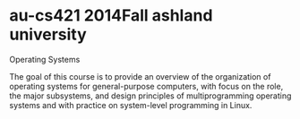 # au-cs421 2014Fall ashland university
Operating Systems


The goal of this course is to provide an overview of the organization of operating systems for
general-purpose computers, with focus on the role, the major subsystems, and design principles
of multiprogramming operating systems and with practice on system-level programming
in Linux.
